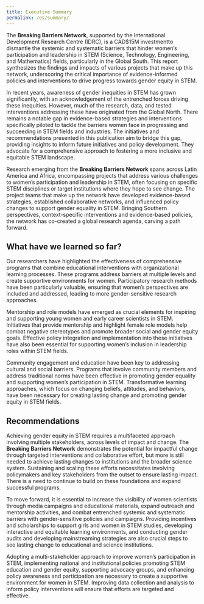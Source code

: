 ```yaml
---
title: Executive Summary
permalink: /es/summary/
---
```



The **Breaking Barriers Network**, supported by the International Development Research Centre (IDRC), is a CAD$15M investmentto dismantle the systemic and systematic barriers that hinder women’s participation and leadership in STEM (Science, Technology, Engineering, and Mathematics) fields, particularly in the Global South. This report synthesizes the findings and impacts of various projects that make up this network, underscoring the critical importance of evidence-informed policies and interventions to drive progress towards gender equity in STEM.

In recent years, awareness of gender inequities in STEM has grown significantly, with an acknowledgement of the entrenched forces driving these inequities. However, much of the research, data, and tested interventions addressing these have originated from the Global North. There remains a notable gap in evidence-based strategies and interventions specifically piloted to tackle the barriers women face in progressing and succeeding in STEM fields and industries. The initiatives and recommendations presented in this publication aim to bridge this gap, providing insights to inform future initiatives and policy development. They advocate for a comprehensive approach to fostering a more inclusive and equitable STEM landscape.

Research emerging from the **Breaking Barriers Network** spans across Latin America and Africa, encompassing projects that address various challenges to women’s participation and leadership in STEM, often focusing on specific STEM disciplines or target institutions where they hope to see change. The project teams that make up the network have developed evidence-based strategies, established collaborative networks, and influenced policy changes to support gender equality in STEM. Bringing Southern perspectives, context-specific interventions and evidence-based policies, the network has co-created a global research agenda, carving a path forward. 


## What have we learned so far?

Our researchers have highlighted the effectiveness of comprehensive programs that combine educational interventions with organizational learning processes. These programs address barriers at multiple levels and create supportive environments for women. Participatory research methods have been particularly valuable, ensuring that women’s perspectives are included and addressed, leading to more gender-sensitive research approaches.

Mentorship and role models have emerged as crucial elements for inspiring and supporting young women and early career scientists in STEM. Initiatives that provide mentorship and highlight female role models help combat negative stereotypes and promote broader social and gender equity goals. Effective policy integration and implementation into these initiatives have also been essential for supporting women’s inclusion in leadership roles within STEM fields.

Community engagement and education have been key to addressing cultural and social barriers. Programs that involve community members and address traditional norms have been effective in promoting gender equality and supporting women’s participation in STEM. Transformative learning approaches, which focus on changing beliefs, attitudes, and behaviors, have been necessary for creating lasting change and promoting gender equity in STEM fields.

## Recommendations
Achieving gender equity in STEM requires a multifaceted approach involving multiple stakeholders, across levels of impact and change. The **Breaking Barriers Network** demonstrates the potential for impactful change through targeted interventions and collaborative effort, but more is still needed to achieve lasting changes to institutions and the broader science system. Sustaining and scaling these efforts necessitates involving policymakers and key stakeholders from the outset to ensure lasting impact. There is a need to continue to build on these foundations and expand successful programs.

To move forward, it is essential to increase the visibility of women scientists through media campaigns and educational materials, expand outreach and mentorship activities, and combat entrenched systemic and systematic barriers with gender-sensitive policies and campaigns. Providing incentives and scholarships to support girls and women in STEM studies, developing interactive and equitable learning environments, and conducting gender audits and developing mainstreaming strategies are also crucial steps to see lasting change to educational and science institutions.

Adopting a multi-stakeholder approach to improve women’s participation in STEM, implementing national and institutional policies promoting STEM education and gender equity, supporting advocacy groups, and enhancing policy awareness and participation are necessary to create a supportive environment for women in STEM. Improving data collection and analysis to inform policy interventions will ensure that efforts are targeted and effective. 
